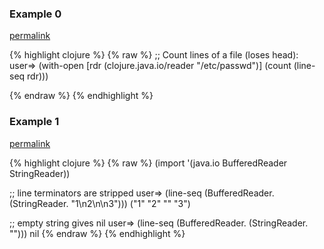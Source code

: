 ### Example 0
[permalink](#example-0)

{% highlight clojure %}
{% raw %}
;; Count lines of a file (loses head):
user=> (with-open [rdr (clojure.java.io/reader "/etc/passwd")]
         (count (line-seq rdr)))

{% endraw %}
{% endhighlight %}


### Example 1
[permalink](#example-1)

{% highlight clojure %}
{% raw %}
(import '(java.io BufferedReader StringReader))

;; line terminators are stripped
user=> (line-seq (BufferedReader. (StringReader. "1\n2\n\n3")))
("1" "2" "" "3")

;; empty string gives nil
user=> (line-seq (BufferedReader. (StringReader. "")))
nil
{% endraw %}
{% endhighlight %}


